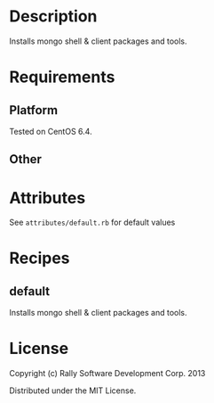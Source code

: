 Description
===========
Installs mongo shell & client packages and tools.

Requirements
============

Platform
--------
Tested on CentOS 6.4.

Other
-----

Attributes
==========
See `attributes/default.rb` for default values

Recipes
=======

default
-------

Installs mongo shell & client packages and tools.

License
=======
Copyright (c) Rally Software Development Corp. 2013

Distributed under the MIT License.
